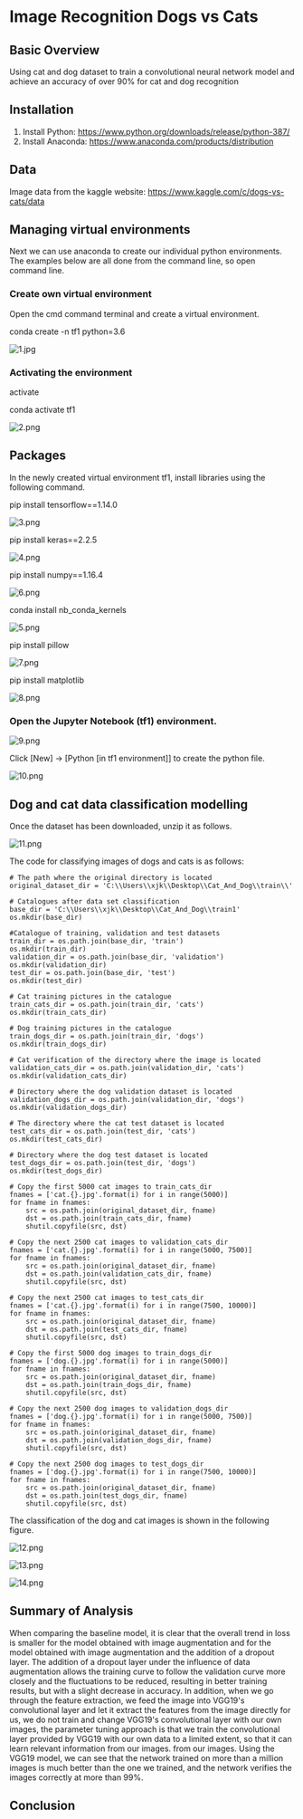 # Image Recognition Dogs vs Cats

## Basic Overview
Using cat and dog dataset to train a convolutional neural network model and achieve an accuracy of over 90% for cat and dog recognition

##  Installation
1. Install Python: https://www.python.org/downloads/release/python-387/
2. Install Anaconda: https://www.anaconda.com/products/distribution

## Data

Image data from the kaggle website: https://www.kaggle.com/c/dogs-vs-cats/data

## Managing virtual environments

Next we can use anaconda to create our individual python environments. The examples below are all done from the command line, so open command line.

### Create own virtual environment

Open the cmd command terminal and create a virtual environment.

conda create -n tf1 python=3.6

![1.jpg](https://github.com/JunkeXu/111/blob/main/figure/1.png)


### Activating the environment

activate

conda activate tf1

![2.png](https://github.com/JunkeXu/111/blob/main/figure/2.png)


## Packages

In the newly created virtual environment tf1, install libraries using the following command.

pip install tensorflow==1.14.0

![3.png](https://github.com/JunkeXu/111/blob/main/figure/3.png)


pip install keras==2.2.5

![4.png](https://github.com/JunkeXu/111/blob/main/figure/4.png)

pip install numpy==1.16.4

![6.png](https://github.com/JunkeXu/111/blob/main/figure/6.png)

conda install nb_conda_kernels

![5.png](https://github.com/JunkeXu/111/blob/main/figure/5.png)

pip install pillow

![7.png](https://github.com/JunkeXu/111/blob/main/figure/7.png)

pip install matplotlib

![8.png](https://github.com/JunkeXu/111/blob/main/figure/8.png)

### Open the Jupyter Notebook (tf1) environment.

![9.png](https://github.com/JunkeXu/111/blob/main/figure/9.png)

Click [New] → [Python [in tf1 environment]] to create the python file.

![10.png](https://github.com/JunkeXu/111/blob/main/figure/10.png)

## Dog and cat data classification modelling

Once the dataset has been downloaded, unzip it as follows.

![11.png](https://github.com/JunkeXu/111/blob/main/figure/11.png)

The code for classifying images of dogs and cats is as follows:

```
# The path where the original directory is located
original_dataset_dir = 'C:\\Users\\xjk\\Desktop\\Cat_And_Dog\\train\\'

# Catalogues after data set classification
base_dir = 'C:\\Users\\xjk\\Desktop\\Cat_And_Dog\\train1'
os.mkdir(base_dir)

#Catalogue of training, validation and test datasets
train_dir = os.path.join(base_dir, 'train')
os.mkdir(train_dir)
validation_dir = os.path.join(base_dir, 'validation')
os.mkdir(validation_dir)
test_dir = os.path.join(base_dir, 'test')
os.mkdir(test_dir)

# Cat training pictures in the catalogue
train_cats_dir = os.path.join(train_dir, 'cats')
os.mkdir(train_cats_dir)

# Dog training pictures in the catalogue
train_dogs_dir = os.path.join(train_dir, 'dogs')
os.mkdir(train_dogs_dir)

# Cat verification of the directory where the image is located
validation_cats_dir = os.path.join(validation_dir, 'cats')
os.mkdir(validation_cats_dir)

# Directory where the dog validation dataset is located
validation_dogs_dir = os.path.join(validation_dir, 'dogs')
os.mkdir(validation_dogs_dir)

# The directory where the cat test dataset is located
test_cats_dir = os.path.join(test_dir, 'cats')
os.mkdir(test_cats_dir)

# Directory where the dog test dataset is located
test_dogs_dir = os.path.join(test_dir, 'dogs')
os.mkdir(test_dogs_dir)

# Copy the first 5000 cat images to train_cats_dir
fnames = ['cat.{}.jpg'.format(i) for i in range(5000)]
for fname in fnames:
    src = os.path.join(original_dataset_dir, fname)
    dst = os.path.join(train_cats_dir, fname)
    shutil.copyfile(src, dst)

# Copy the next 2500 cat images to validation_cats_dir
fnames = ['cat.{}.jpg'.format(i) for i in range(5000, 7500)]
for fname in fnames:
    src = os.path.join(original_dataset_dir, fname)
    dst = os.path.join(validation_cats_dir, fname)
    shutil.copyfile(src, dst)
    
# Copy the next 2500 cat images to test_cats_dir
fnames = ['cat.{}.jpg'.format(i) for i in range(7500, 10000)]
for fname in fnames:
    src = os.path.join(original_dataset_dir, fname)
    dst = os.path.join(test_cats_dir, fname)
    shutil.copyfile(src, dst)
    
# Copy the first 5000 dog images to train_dogs_dir
fnames = ['dog.{}.jpg'.format(i) for i in range(5000)]
for fname in fnames:
    src = os.path.join(original_dataset_dir, fname)
    dst = os.path.join(train_dogs_dir, fname)
    shutil.copyfile(src, dst)
    
# Copy the next 2500 dog images to validation_dogs_dir
fnames = ['dog.{}.jpg'.format(i) for i in range(5000, 7500)]
for fname in fnames:
    src = os.path.join(original_dataset_dir, fname)
    dst = os.path.join(validation_dogs_dir, fname)
    shutil.copyfile(src, dst)
    
# Copy the next 2500 dog images to test_dogs_dir
fnames = ['dog.{}.jpg'.format(i) for i in range(7500, 10000)]
for fname in fnames:
    src = os.path.join(original_dataset_dir, fname)
    dst = os.path.join(test_dogs_dir, fname)
    shutil.copyfile(src, dst)
```


The classification of the dog and cat images is shown in the following figure.

![12.png](https://github.com/JunkeXu/111/blob/main/figure/12.png)

![13.png](https://github.com/JunkeXu/111/blob/main/figure/13.png)

![14.png](https://github.com/JunkeXu/111/blob/main/figure/14.png)

## Summary of Analysis

When comparing the baseline model, it is clear that the overall trend in loss is smaller for the model obtained with image augmentation and for the model obtained with image augmentation and the addition of a dropout layer. The addition of a dropout layer under the influence of data augmentation allows the training curve to follow the validation curve more closely and the fluctuations to be reduced, resulting in better training results, but with a slight decrease in accuracy. In addition, when we go through the feature extraction, we feed the image into VGG19's convolutional layer and let it extract the features from the image directly for us, we do not train and change VGG19's convolutional layer with our own images, the parameter tuning approach is that we train the convolutional layer provided by VGG19 with our own data to a limited extent, so that it can learn relevant information from our images. from our images. Using the VGG19 model, we can see that the network trained on more than a million images is much better than the one we trained, and the network verifies the images correctly at more than 99%.

## Conclusion

